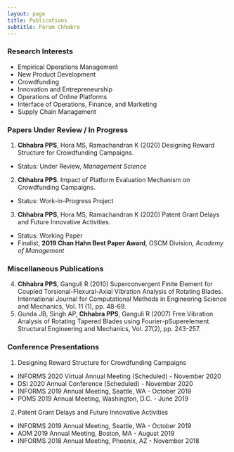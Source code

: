```yaml
---
layout: page
title: Publications
subtitle: Param Chhabra
---
```


### Research Interests
  * Empirical Operations Management   
  * New Product Development
  * Crowdfunding                       
  * Innovation and Entrepreneurship
  * Operations of Online Platforms      
  * Interface of Operations, Finance, and Marketing     
  * Supply Chain Management
  
### Papers Under Review / In Progress
1. **Chhabra PPS**, Hora MS, Ramachandran K (2020) Designing Reward Structure for Crowdfunding Campaigns. 
  * Status: Under Review, *Management Science*
2. **Chhabra PPS**. Impact of Platform Evaluation Mechanism on Crowdfunding Campaigns. 
  * Status: Work-in-Progress Project
3. **Chhabra PPS**, Hora MS, Ramachandran K (2020) Patent Grant Delays and Future Innovative Activities. 
  * Status: Working Paper
  * Finalist, **2019 Chan Hahn Best Paper Award**, OSCM Division, *Academy of Management*

### Miscellaneous Publications
4. **Chhabra PPS**, Ganguli R (2010) Superconvergent Finite Element for Coupled Torsional-Flexural-Axial Vibration Analysis of Rotating Blades. International Journal for Computational Methods in Engineering Science and Mechanics, Vol. 11 (1), pp. 48-69.
5. Gunda JB, Singh AP, **Chhabra PPS**, Ganguli R (2007) Free Vibration Analysis of Rotating Tapered Blades using Fourier-pSuperelement. Structural Engineering and Mechanics, Vol. 27(2), pp. 243-257.

### Conference Presentations
1. Designing Reward Structure for Crowdfunding Campaigns
 * INFORMS 2020 Virtual Annual Meeting (Scheduled) - November 2020
 * DSI 2020 Annual Conference (Scheduled) - November 2020
 * INFORMS 2019 Annual Meeting, Seattle, WA - October 2019
 * POMS 2019 Annual Meeting, Washington, D.C. - June 2019
  
2. Patent Grant Delays and Future Innovative Activities
 * INFORMS 2019 Annual Meeting, Seattle, WA - October 2019
 * AOM 2019 Annual Meeting, Boston, MA - August 2019
 * INFORMS 2018 Annual Meeting, Phoenix, AZ - November 2018
